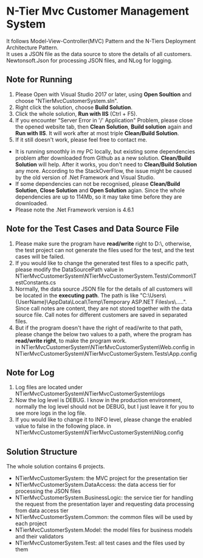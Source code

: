# N-Tier Mvc Customer Management System
It follows Model-View-Controller(MVC) Pattern and the N-Tiers Deployment Architecture Pattern.  
It uses a JSON file as the data source to store the details of all customers.  
Newtonsoft.Json for processing JSON files, and NLog for logging. 

## Note for Running
1. Please Open with Visual Studio 2017 or later, using <b>Open Soultion</b> and choose "NTierMvcCustomerSystem.sln".
2. Right click the solution, choose <b>Build Solution</b>.
3. Click the whole solution, <b>Run with IIS</b> (Ctrl + F5).
4. If you encounter "Server Error in '/' Application" Problem, please close the opened website tab, then <b>Clean Solution</b>, <b>Build solution</b> again and <b>Run with IIS</b>. It will work after at most triple <b>Clean/Build Solution</b>.
5. If it still doesn't work, please feel free to contact me.
* It is running smoothly in my PC locally, but existing some dependencies problem after downloaded from Github as a new solution. <b>Clean/Build Solution</b> will help. After it works, you don't need to <b>Clean/Build Solution</b> any more.
According to the StackOverFlow, the issue might be caused by the old version of .Net Framework and Visual Studio.
* If some dependencies can not be recognised, please <b>Clean/Build Solution</b>, <b>Close Solution</b> and <b>Open Solution</b> agian.
Since the whole dependencies are up to 114Mb, so it may take time before they are downloaded.
* Please note the .Net Framework version is 4.6.1

## Note for the Test Cases and Data Source File
1. Please make sure the program have <b>read/write</b> right to D:\\, otherwise, the test project can not generate the files used for the test, and the test cases will be failed.
2. If you would like to change the generated test files to a specific path, please modify the DataSourcePath value in NTierMvcCustomerSystem\NTierMvcCustomerSystem.Tests\Common\TestConstants.cs
3. Normally, the data source JSON file for the details of all customers will be located in the <b>executing path</b>. The path is like "C:\Users\\{UserName}\AppData\Local\Temp\Temporary ASP.NET Files\vs\\.....". Since call notes are content, they are not stored together with the data source file. Call notes for different customers are saved in separated files.
4. But if the program doesn't have the right of read/write to that path, please change the below two values to a path, where the program has <b>read/write right</b>, to make the program work.  
<add key="DataSourcePath" value="D:\TempFolderForExecuting" /> in NTierMvcCustomerSystem\NTierMvcCustomerSystem\Web.config
<add key="DataSourcePath" value="D:\TempFolderForExecuting" /> in NTierMvcCustomerSystem\NTierMvcCustomerSystem.Tests\App.config

## Note for Log
1. Log files are located under NTierMvcCustomerSystem\NTierMvcCustomerSystem\logs
2. Now the log level is DEBUG. I know in the production environment, normally the log level should not be DEBUG, but I just leave it for you to see more logs in the log file.
3. If you would like to change it to INFO level, please change the enabled value to false in the following place.
<logger name="*" minlevel="Debug" writeTo="logfile" enabled="true" final="true" /> in NTierMvcCustomerSystem\NTierMvcCustomerSystem\Nlog.config

## Solution Structure
The whole solution contains 6 projects.  
* NTierMvcCustomerSystem: the MVC project for the presentation tier
* NTierMvcCustomerSystem.DataAccess: the data access tier for processing the JSON files
* NTierMvcCustomerSystem.BusinessLogic: the service tier for handling the request from the presentation layer and requesting data processing from data access tier
* NTierMvcCustomerSystem.Common: the common files will be used by each project
* NTierMvcCustomerSystem.Model: the model files for business models and their validators
* NTierMvcCustomerSystem.Test: all test cases and the files used by them
